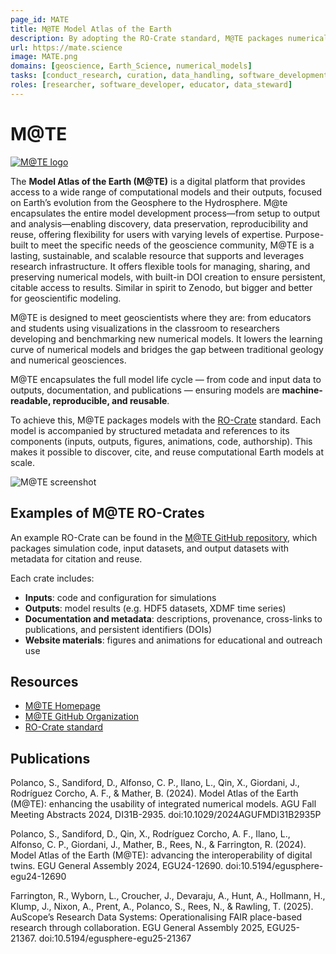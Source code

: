 ```yaml
---
page_id: MATE 
title: M@TE Model Atlas of the Earth
description: By adopting the RO-Crate standard, M@TE packages numerical Earth system models with comprehensive metadata describing code, inputs, outputs, provenance, and authorship. This makes models machine-actionable, reproducible, and citable, supporting open science and bridging the gap between traditional geology and numerical geosciences.
url: https://mate.science
image: MATE.png
domains: [geoscience, Earth_Science, numerical_models]
tasks: [conduct_research, curation, data_handling, software_development, education]
roles: [researcher, software_developer, educator, data_steward]
---
```


# M@TE

[![M@TE logo](assets/img/MATE.png)](https://mate.science)

The **Model Atlas of the Earth (M@TE)** is a digital platform that provides access to a wide range of computational models and their outputs, focused on Earth’s evolution from the Geosphere to the Hydrosphere.
M@te encapsulates the entire model development process—from setup to output and analysis—enabling discovery, data preservation, reproducibility and reuse, offering flexibility for users with varying levels of expertise.
Purpose-built to meet the specific needs of the geoscience community, M@TE is a lasting, sustainable, and scalable resource that supports and leverages research infrastructure. It offers flexible tools for managing, sharing, and preserving numerical models, with built-in DOI creation to ensure persistent, citable access to results. Similar in spirit to Zenodo, but bigger and better for geoscientific modeling.

M@TE is designed to meet geoscientists where they are: from educators and students using visualizations in the classroom to researchers developing and benchmarking new numerical models. It lowers the learning curve of numerical models and bridges the gap between traditional geology and numerical geosciences.

M@TE encapsulates the full model life cycle — from code and input data to outputs, documentation, and publications — ensuring models are **machine-readable, reproducible, and reusable**.

To achieve this, M@TE packages models with the [RO-Crate](https://www.researchobject.org/ro-crate/) standard. Each model is accompanied by structured metadata and references to its components (inputs, outputs, figures, animations, code, authorship). This makes it possible to discover, cite, and reuse computational Earth models at scale.

![M@TE screenshot](assets/img/MATE-screenshot.png)

## Examples of M@TE RO-Crates

An example RO-Crate can be found in the [M@TE GitHub repository](https://github.com/ModelAtlasofTheEarth/polanco-2024-deltas/blob/main/ro-crate-metadata.json), which packages simulation code, input datasets, and output datasets with metadata for citation and reuse.

Each crate includes:
- **Inputs**: code and configuration for simulations
- **Outputs**: model results (e.g. HDF5 datasets, XDMF time series)
- **Documentation and metadata**: descriptions, provenance, cross-links to publications, and persistent identifiers (DOIs)
- **Website materials**: figures and animations for educational and outreach use

## Resources

* [M@TE Homepage](https://mate.science)  
* [M@TE GitHub Organization](https://github.com/ModelAtlasofTheEarth)  
* [RO-Crate standard](https://www.researchobject.org/ro-crate/)  

## Publications

Polanco, S., Sandiford, D., Alfonso, C. P., Ilano, L., Qin, X., Giordani, J., Rodríguez Corcho, A. F., & Mather, B. (2024). Model Atlas of the Earth (M@TE): enhancing the usability of integrated numerical models. AGU Fall Meeting Abstracts 2024, DI31B-2935. doi:10.1029/2024AGUFMDI31B2935P

Polanco, S., Sandiford, D., Qin, X., Rodríguez Corcho, A. F., Ilano, L., Alfonso, C. P., Giordani, J., Mather, B., Rees, N., & Farrington, R. (2024). Model Atlas of the Earth (M@TE): advancing the interoperability of digital twins. EGU General Assembly 2024, EGU24-12690. doi:10.5194/egusphere-egu24-12690

Farrington, R., Wyborn, L., Croucher, J., Devaraju, A., Hunt, A., Hollmann, H., Klump, J., Nixon, A., Prent, A., Polanco, S., Rees, N., & Rawling, T. (2025). AuScope’s Research Data Systems: Operationalising FAIR place-based research through collaboration. EGU General Assembly 2025, EGU25-21367. doi:10.5194/egusphere-egu25-21367 
